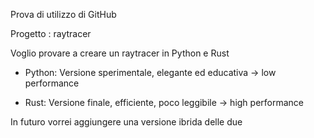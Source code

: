 Prova di utilizzo di GitHub

Progetto : raytracer

Voglio provare a creare un raytracer in Python e Rust

- Python:
  Versione sperimentale, elegante ed educativa -> low performance

- Rust:
  Versione finale, efficiente, poco leggibile -> high performance

In futuro vorrei aggiungere una versione ibrida delle due
